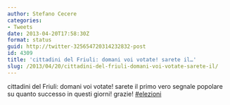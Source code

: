 ```yaml
---
author: Stefano Cecere
categories:
- Tweets
date: 2013-04-20T17:58:30Z
format: status
guid: http://twitter-325654720314232832-post
id: 4309
title: 'cittadini del Friuli: domani voi votate! sarete il…'
slug: /2013/04/20/cittadini-del-friuli-domani-voi-votate-sarete-il/
---
```


cittadini del Friuli: domani voi votate! sarete il primo vero segnale popolare su quanto successo in questi giorni! grazie! [#elezioni](http://twitter.com/search?q=%23elezioni)